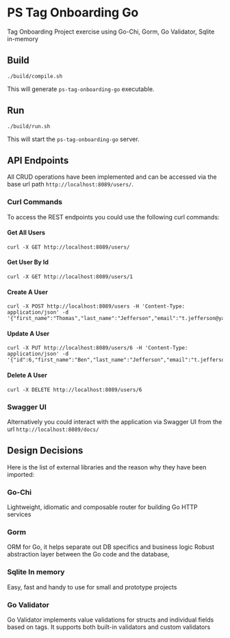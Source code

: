 # PS Tag Onboarding Go

Tag Onboarding Project exercise using Go-Chi, Gorm, Go Validator, Sqlite in-memory


## Build

```
./build/compile.sh
```

This will generate `ps-tag-onboarding-go` executable.

## Run

```
./build/run.sh
```

This will start the `ps-tag-onboarding-go` server.

## API Endpoints

All CRUD operations have been implemented and can be accessed via the base url path `http://localhost:8089/users/`.

### Curl Commands

To access the REST endpoints you could use the following curl commands:

#### Get All Users

```
curl -X GET http://localhost:8089/users/ 
```
#### Get User By Id

```
curl -X GET http://localhost:8089/users/1
```

#### Create A User

```
curl -X POST http://localhost:8089/users -H 'Content-Type: application/json' -d '{"first_name":"Thomas","last_name":"Jefferson","email":"t.jefferson@yahoo.com","age":38}'
```

#### Update A User

```
curl -X PUT http://localhost:8089/users/6 -H 'Content-Type: application/json' -d '{"id":6,"first_name":"Ben","last_name":"Jefferson","email":"t.jefferson@yahoo.com","age":39}'
```

#### Delete A User

```
curl -X DELETE http://localhost:8089/users/6
```

### Swagger UI
Alternatively you could interact with the application via Swagger UI from the url `http://localhost:8089/docs/`


## Design Decisions
Here is the list of external libraries and the reason why they have been imported: 

### Go-Chi 
Lightweight, idiomatic and composable router for building Go HTTP services

### Gorm
ORM for Go, it helps separate out DB specifics and business logic
Robust abstraction layer between the Go code and the database,

### Sqlite In memory 
Easy, fast and handy to use for small and prototype projects

### Go Validator
Go Validator implements value validations for structs and individual fields based on tags. It supports both built-in validators and custom validators

